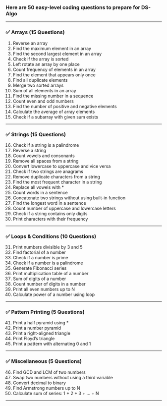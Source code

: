 ### Here are 50 easy-level coding questions to prepare for DS-Algo 

---

### ✅ Arrays (15 Questions)

1. Reverse an array
2. Find the maximum element in an array
3. Find the second largest element in an array
4. Check if the array is sorted
5. Left rotate an array by one place
6. Count frequency of elements in an array
7. Find the element that appears only once
8. Find all duplicate elements
9. Merge two sorted arrays
10. Sum of all elements in an array
11. Find the missing number in a sequence
12. Count even and odd numbers
13. Find the number of positive and negative elements
14. Calculate the average of array elements
15. Check if a subarray with given sum exists

---

### ✅ Strings (15 Questions)

16. Check if a string is a palindrome
17. Reverse a string
18. Count vowels and consonants
19. Remove all spaces from a string
20. Convert lowercase to uppercase and vice versa
21. Check if two strings are anagrams
22. Remove duplicate characters from a string
23. Find the most frequent character in a string
24. Replace all vowels with *
25. Count words in a sentence
26. Concatenate two strings without using built-in function
27. Find the longest word in a sentence
28. Count number of uppercase and lowercase letters
29. Check if a string contains only digits
30. Print characters with their frequency

---

### ✅ Loops & Conditions (10 Questions)

31. Print numbers divisible by 3 and 5
32. Find factorial of a number
33. Check if a number is prime
34. Check if a number is a palindrome
35. Generate Fibonacci series
36. Print multiplication table of a number
37. Sum of digits of a number
38. Count number of digits in a number
39. Print all even numbers up to N
40. Calculate power of a number using loop

---

### ✅ Pattern Printing (5 Questions)

41. Print a half pyramid using *
42. Print a number pyramid
43. Print a right-aligned triangle
44. Print Floyd’s triangle
45. Print a pattern with alternating 0 and 1

---

### ✅ Miscellaneous (5 Questions)

46. Find GCD and LCM of two numbers
47. Swap two numbers without using a third variable
48. Convert decimal to binary
49. Find Armstrong numbers up to N
50. Calculate sum of series: 1 + 2 + 3 + … + N

---